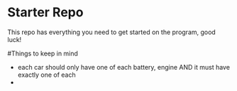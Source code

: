 # Starter Repo
This repo has everything you need to get started on the program, good luck!

#Things to keep in mind
- each car should only have one of each battery, engine AND it must have exactly one of each
- 
